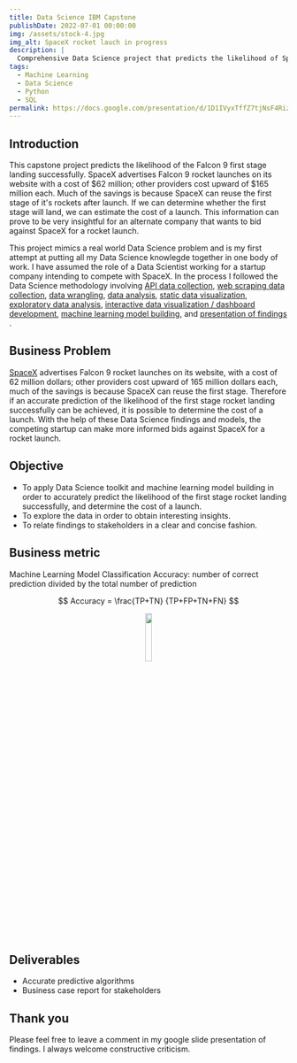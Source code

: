 ```yaml
---
title: Data Science IBM Capstone
publishDate: 2022-07-01 00:00:00
img: /assets/stock-4.jpg
img_alt: SpaceX rocket lauch in progress
description: |
  Comprehensive Data Science project that predicts the likelihood of SpaceX's Falcon 9 first stage landing successfully in order to advise a competing company.
tags:
  - Machine Learning
  - Data Science
  - Python
  - SQL
permalink: https://docs.google.com/presentation/d/1D1IVyxTffZ7tjNsF4RizdzksX14EEE6i/edit?usp=sharing&ouid=110833041343711162548&rtpof=true&sd=true
---
```


## Introduction
This capstone project predicts the likelihood of the Falcon 9 first stage landing successfully. SpaceX advertises Falcon 9 rocket launches on its website with a cost of $62 million; other providers cost upward of $165 million each. Much of the savings is because SpaceX can reuse the first stage of it's rockets after launch. If we can determine whether the first stage will land, we can estimate the cost of a launch. This information can prove to be very insightful for an alternate company that wants to bid against SpaceX for a rocket launch.

This project mimics a real world Data Science problem and is my first attempt at putting all my Data Science knowlegde together in one body of work. I have assumed the role of a Data Scientist working for a startup company intending to compete with SpaceX. In the process I followed the Data Science methodology involving 
[API data collection](https://github.com/Sonya-7/DS_IBM_Capstone/blob/master/SpaceX%20Assessment%20(Data%20Cleaning).ipynb), 
[web scraping data collection](https://github.com/Sonya-7/DS_IBM_Capstone/blob/master/SpaceX%20Assessment%20(Web%20Scraping).ipynb), 
[data wrangling](https://github.com/Sonya-7/DS_IBM_Capstone/blob/master/SpaceX%20Assessment%20(Data%20Wrangling).ipynb), 
[data analysis](https://github.com/Sonya-7/DS_IBM_Capstone/blob/master/Spacex%20Assessment(data%20analysis-sqllite).ipynb), 
[static data visualization](https://github.com/Sonya-7/DS_IBM_Capstone/blob/master/Spacex%20Assessment(Data%20Visualization).ipynb), 
[exploratory data analysis](https://github.com/Sonya-7/DS_IBM_Capstone/blob/master/Spacex%20Assessment(Visual%20Analytics).ipynb),
[interactive data visualization / dashboard development](https://github.com/Sonya-7/DS_IBM_Capstone/blob/master/spacex_dash_app.py),
[machine learning model building](https://github.com/Sonya-7/DS_IBM_Capstone/blob/master/Spacex%20Assessment(Machine%20Learning%20Models).ipynb), 
and 
[presentation of findings](https://docs.google.com/presentation/d/1D1IVyxTffZ7tjNsF4RizdzksX14EEE6i/edit?usp=sharing&ouid=110833041343711162548&rtpof=true&sd=true)
.


## Business Problem
[SpaceX](https://www.spacex.com/vehicles/falcon-9/) 
advertises Falcon 9 rocket launches on its website, with a cost of 62 million dollars; other providers cost upward of 165 million dollars each, much of the savings is because SpaceX can reuse the first stage. Therefore if an accurate prediction of the likelihood of the first stage rocket landing successfully can be achieved, it is possible to determine the cost of a launch. With the help of these Data Science findings and models, the competing startup can make more informed bids against SpaceX for a rocket launch. 

## Objective
- To apply Data Science toolkit and machine learning model building in order to accurately predict the likelihood of the first stage rocket landing successfully, and determine the cost of a launch.
- To explore the data in order to obtain interesting insights.
- To relate findings to stakeholders in a clear and concise fashion.

## Business metric
Machine Learning Model Classification Accuracy: number of correct prediction divided by the total number of prediction

$$ Accuracy  =  \frac{TP+TN} {TP+FP+TN+FN} $$


<p  align="center">
  <img  src="https://user-images.githubusercontent.com/92489108/233760433-4b5686e7-77af-4d25-93e2-32fecd2d8c45.png" width=15% height=15% />
</P>

## Deliverables
- Accurate predictive algorithms
- Business case report for stakeholders

## Thank you
Please feel free to leave a comment in my google slide presentation of findings. I always welcome constructive criticism.